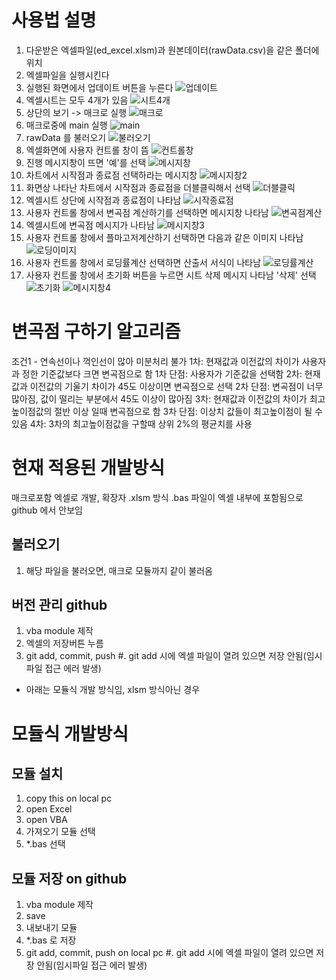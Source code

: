 # 사용법 설명
1. 다운받은 엑셀파일(ed_excel.xlsm)과 원본데이터(rawData.csv)을 같은 폴더에 위치 
1. 엑셀파일을 실행시킨다
1. 실행된 화면에서 업데이트 버튼을 누른다
![업데이트](https://user-images.githubusercontent.com/24896007/95046985-34bbc180-0720-11eb-8be7-e2bf994038bf.PNG)
1. 엑셀시트는 모두 4개가 있음
![시트4개](https://user-images.githubusercontent.com/24896007/95046958-2f5e7700-0720-11eb-8703-c89ceaa0307e.PNG)
1. 상단의 보기 -> 매크로 실행
![매크로](https://user-images.githubusercontent.com/24896007/95046959-2ff70d80-0720-11eb-8fc5-435ddac892f2.PNG)
1. 매크로중에 main 실행
![main](https://user-images.githubusercontent.com/24896007/95046960-2ff70d80-0720-11eb-99f1-b36338c35832.PNG)
1. rawData 를 불러오기
![불러오기](https://user-images.githubusercontent.com/24896007/95046961-308fa400-0720-11eb-9a3f-9c0d251df966.PNG)
1. 엑셀화면에 사용자 컨트롤 창이 뜸
![컨트롤창](https://user-images.githubusercontent.com/24896007/95046963-31283a80-0720-11eb-95c7-476ca9c62424.PNG)
1. 진행 메시지창이 뜨면 '예'를 선택
![메시지창](https://user-images.githubusercontent.com/24896007/95046965-31283a80-0720-11eb-8632-ea6126642465.PNG)
1. 차트에서 시작점과 종료점 선택하라는 메시지창
![메시지창2](https://user-images.githubusercontent.com/24896007/95046967-31c0d100-0720-11eb-937d-0fdc53cd1445.PNG)
1. 화면상 나타난 차트에서 시작점과 종료점을 더블클릭해서 선택
![더블클릭](https://user-images.githubusercontent.com/24896007/95046968-31c0d100-0720-11eb-879b-b2bd08b6ad96.PNG)
1. 엑셀시트 상단에 시작점과 종료점이 나타남
![시작종료점](https://user-images.githubusercontent.com/24896007/95046970-32596780-0720-11eb-9291-c988e2537754.PNG)
1. 사용자 컨트롤 창에서 변곡점 계산하기를 선택하면 메시지창 나타남
![변곡점계산](https://user-images.githubusercontent.com/24896007/95046972-32596780-0720-11eb-8cb1-9688051fc86e.PNG)
1. 엑셀시트에 변곡점 메시지가 나타남
![메시지창3](https://user-images.githubusercontent.com/24896007/95046973-32f1fe00-0720-11eb-9e2e-21d303632c1d.PNG)
1. 사용자 컨트롤 창에서 플마고저계산하기 선택하면 다음과 같은 이미지 나타남
![로딩이미지](https://user-images.githubusercontent.com/24896007/95046974-32f1fe00-0720-11eb-81c8-9663a2171204.PNG)
1. 사용자 컨트롤 창에서 로딩률계산 선택하면 산출서 서식이 나타남
![로딩률계산](https://user-images.githubusercontent.com/24896007/95046975-338a9480-0720-11eb-96a3-683e3b2dd2e5.PNG)
1. 사용자 컨트롤 창에서 초기화 버튼을 누르면 시트 삭제 메시지 나타남 '삭제' 선택
![초기화](https://user-images.githubusercontent.com/24896007/95046977-338a9480-0720-11eb-9aa2-c9b0dacc7a97.PNG)
![메시지창4](https://user-images.githubusercontent.com/24896007/95046980-34232b00-0720-11eb-9126-f9fc2c5c523f.PNG)


# 변곡점 구하기 알고리즘
조건1 - 연속선이나 꺽인선이 많아 미분처리 불가
1차: 현재값과 이전값의 차이가 사용자과 정한 기준값보다 크면 변곡점으로 함
1차 단점: 사용자가 기준값을 선택함
2차: 현재값과 이전값의 기울기 차이가 45도 이상이면 변곡점으로 선택
2차 단점: 변곡점이 너무 많아짐, 값이 떨리는 부분에서 45도 이상이 많아짐
3차: 현재값과 이전값의 차이가 최고높이점값의 절반 이상 일때 변곡점으로 함
3차 단점: 이상치 값들이 최고높이점이 될 수 있음
4차: 3차의 최고높이점값을 구할때 상위 2%의 평균치를 사용

# 현재 적용된 개발방식
매크로포함 엑셀로 개발, 확장자 .xlsm 방식
.bas 파일이 엑셀 내부에 포함됨으로 github 에서 안보임
## 불러오기
1. 해당 파일을 불러오면, 매크로 모듈까지 같이 불러옴
## 버전 관리 github
1. vba module 제작
1. 엑셀의 저장버튼 누름
1. git add, commit, push 
#. git add 시에 엑셀 파일이 열려 있으면 저장 안됨(임시파일 접근 에러 발생)



- 아래는 모듈식 개발 방식임, xlsm 방식아닌 경우
# 모듈식 개발방식 
## 모듈 설치
1. copy this on local pc
1. open Excel
1. open VBA 
1. 가져오기 모듈 선택
1. *.bas 선택
## 모듈 저장 on github
1. vba module 제작
1. save 
1. 내보내기 모듈
1. *.bas  로 저장
1. git add, commit, push on local pc 
#. git add 시에 엑셀 파일이 열려 있으면 저장 안됨(임시파일 접근 에러 발생)

